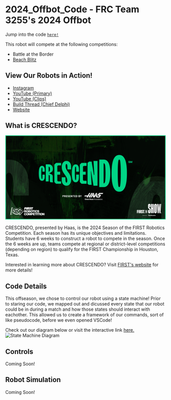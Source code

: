 # 2024_Offbot_Code - FRC Team 3255's 2024 Offbot
Jump into the code [`here!`](src/main/java/frc/robot)


This robot will compete at the following competitions: 
- Battle at the Border
- [Beach Blitz](https://www.thebluealliance.com/event/2024cabl)

## View Our Robots in Action!
- [Instagram](https://www.instagram.com/frcteam3255/) 
- [YouTube (Primary)](https://www.youtube.com/@FRC3255)
- [YouTube (Clips)](https://www.youtube.com/@FRC3255Clips)
- [Build Thread (Chief Delphi)](https://www.chiefdelphi.com/t/frc-3255-supernurds-2024-build-thread/447181)
- [Website](https://supernurds.com)

## What is CRESCENDO?
![Crescendo Banner](src/main/assets/FRC_SocialDLC_FB_Post.png)

CRESCENDO, presented by Haas, is the 2024 Season of the FIRST Robotics Competition. Each season has its unique objectives and limitations. 
Students have 6 weeks to construct a robot to compete in the season. Once the 6 weeks are up, teams compete at regional or district-level 
competitions (depending on region) to qualify for the FIRST Championship in Houston, Texas.

Interested in learning more about CRESCENDO? Visit [FIRST's website](https://www.firstinspires.org/robotics/frc/game-and-season) for more details!

## Code Details
This offseason, we chose to control our robot using a state machine! Prior to staring our code, we mapped out and dicussed every state that our robot could be in during a match and how those states should interact with eachother. This allowed us to create a framework of our commands, sort of like pseudocode, before we even opened VSCode!

Check out our diagram below or visit the interactive link [here.](https://www.tldraw.com/ro/DX06u039erL_iV6q0ARSn?d=v-1103.-1504.5212.2506.page)
![State Machine Diagram](src/main/assets/StateMachine.png)

## Controls
Coming Soon!

## Robot Simulation
Coming Soon!
